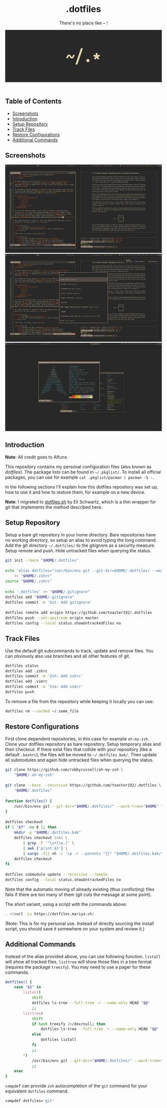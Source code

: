 <div align="center">
    <h1>.dotfiles</h1>
    <p>There's no place like <b><code>~</code></b> !</p>
    <p>
    <!-- <img src="https://img.shields.io/badge/WM-Awesome%20WM-535d6c.svg" /> -->
    <!-- <img src="https://img.shields.io/badge/Editor-Vim-009930.svg" /> -->
    <!-- <img src="https://img.shields.io/badge/Terminal-Kitty-784421.svg" /> -->
    <!-- <img src="https://img.shields.io/badge/Shell-Zsh-red.svg" /> -->
    <!-- <img src="https://img.shields.io/badge/Font-Iosevka-lightgrey.svg" /> -->
    <!-- <img src="https://img.shields.io/badge/Distro-Arch%20Linux-0f94d2.svg" /> -->
    <!-- <img src="https://img.shields.io/badge/IRC-Irssi-blue.svg" /> -->
    <!-- <br><br> -->
    <img src="Pictures/dotfiles.png">
    <br><br>
    </p>
</div>

## Table of Contents

+ [Screenshots](#screenshots)
+ [Introduction](#introduction)
+ [Setup Repository](#setup-repository)
+ [Track Files](#track-files)
+ [Restore Configurations](#restore-configurations)
+ [Additional Commands](#additional-commands)

## Screenshots

![Awesome WM](Pictures/screenshot_1.png)
![Awesome WM](Pictures/screenshot_2.png)
![Awesome WM](Pictures/screenshot_3.png)

## Introduction

**Note**: All credit goes to Alfunx.

This repository contains my personal configuration files (also known as
*dotfiles*). The package lists can be found in `~/.pkglist/`. To install all
official packages, you can use for example `cat .pkglist/pacman | pacman -S -`.

In the following sections I'll explain how this dotfiles repository was set up,
how to use it and how to restore them, for example on a new device.

**Note**: I migrated to
[dotfiles.sh](https://github.com/eli-schwartz/dotfiles.sh) by Eli Schwartz,
which is a thin wrapper for git that implements the method described here.

## Setup Repository

Setup a bare git repository in your home directory. Bare repositories have no
working directory, so setup an alias to avoid typing the long command. Add the
git directory `~/.dotfiles/` to the gitignore as a security measure. Setup
remote and push. Hide untracked files when querying the status.

```bash
git init --bare "$HOME/.dotfiles"

echo 'alias dotfiles="/usr/bin/env git --git-dir=$HOME/.dotfiles/ --work-tree=$HOME"' \
    >> "$HOME/.zshrc"
source "$HOME/.zshrc"

echo '.dotfiles' >> "$HOME/.gitignore"
dotfiles add "$HOME/.gitignore"
dotfiles commit -m 'Git: Add gitignore'

dotfiles remote add origin https://github.com/toaster192/.dotfiles
dotfiles push --set-upstream origin master
dotfiles config --local status.showUntrackedFiles no
```

## Track Files

Use the default git subcommands to track, update and remove files. You can
obviously also use branches and all other features of git.

```bash
dotfiles status
dotfiles add .zshrc
dotfiles commit -m 'Zsh: Add zshrc'
dotfiles add .vimrc
dotfiles commit -m 'Vim: Add vimrc'
dotfiles push
```

To remove a file from the repository while keeping it locally you can use:

```bash
dotfiles rm --cached ~/.some_file
```

## Restore Configurations

First clone dependent repositories, in this case for example `oh-my-zsh`. Clone
your dotfiles repository as bare repository. Setup temporary alias and then
checkout. If there exist files that collide with your repository (like a default
`.bashrc`), the files will be moved to `~/.dotfiles.bak/`. Then update all
submodules and again hide untracked files when querying the status.

```bash
git clone https://github.com/robbyrussell/oh-my-zsh \
    "$HOME/.oh-my-zsh"

git clone --bare --recursive https://github.com/toaster192/.dotfiles \
    "$HOME/.dotfiles"

function dotfiles() {
    /usr/bin/env git --git-dir="$HOME/.dotfiles/" --work-tree="$HOME" "$@"
}

dotfiles checkout
if [ "$?" -ne 0 ]; then
    mkdir -p "$HOME/.dotfiles.bak"
    dotfiles checkout 2>&1 \
        | grep -P '^\s+[\w.]' \
        | awk {'print $1'} \
        | xargs -I{} sh -c 'cp -r --parents "{}" "$HOME/.dotfiles.bak/" && rm -rf "{}"'
    dotfiles checkout
fi

dotfiles submodule update --recursive --remote
dotfiles config --local status.showUntrackedFiles no
```

Note that the automatic moving of already existing (thus conflicting) files
fails if there are too many of them (git cuts the message at some point).

The short variant, using a script with the commands above:

```bash
. <(curl -Ls https://dotfiles.mariya.ch)
```

(Note: This is for my personal use. Instead of directly sourcing the install
script, you should save it somewhere on your system and review it.)

## Additional Commands

Instead of the alias provided above, you can use following function. `listall`
will show all tracked files, `listtree` will show those files in a tree format
(requires the package `treeify`). You may need to use a pager for these
commands.

```bash
dotfiles() {
    case "$1" in
        listall)
            shift
            dotfiles ls-tree --full-tree -r --name-only HEAD "$@"
            ;;
        listtree)
            shift
            if hash treeify 2>/dev/null; then
                dotfiles ls-tree --full-tree -r --name-only HEAD "$@" | treeify
            else
                dotfiles listall
            fi
            ;;
        *)
            /usr/bin/env git --git-dir="$HOME/.dotfiles/" --work-tree="$HOME" "$@"
            ;;
    esac
}
```

`compdef` can provide `zsh` autocompletion of the `git` command for your
equivalent `dotfiles` command.

```bash
compdef dotfiles='git'
```
